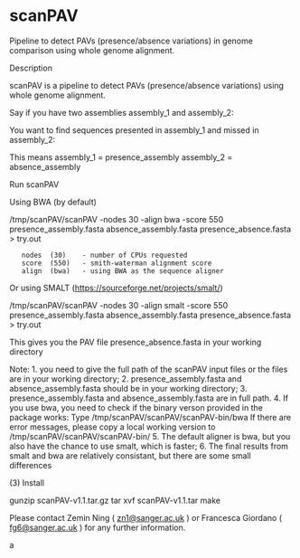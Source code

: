 # scanPAV
Pipeline to detect PAVs (presence/absence variations) in genome comparison using whole genome alignment.

Description

scanPAV is a pipeline to detect PAVs (presence/absence variations) using whole genome alignment. 

Say if you have two assemblies assembly_1 and assembly_2:

You want to find sequences presented in assembly_1 and missed in assembly_2:

This means assembly_1 = presence_assembly
           assembly_2 = absence_assembly

Run scanPAV

Using BWA (by default) 

/tmp/scanPAV/scanPAV -nodes 30 -align bwa -score 550 presence_assembly.fasta absence_assembly.fasta presence_absence.fasta > try.out

       nodes  (30)    - number of CPUs requested
       score  (550)   - smith-waterman alignment score 
       align  (bwa)   - using BWA as the sequence aligner 

Or using SMALT (https://sourceforge.net/projects/smalt/)
 
/tmp/scanPAV/scanPAV -nodes 30 -align smalt -score 550 presence_assembly.fasta absence_assembly.fasta presence_absence.fasta > try.out

This gives you the PAV file presence_absence.fasta in your working directory


Note: 1. you need to give the full path of the scanPAV input files or the files are in your working directory;
      2. presence_assembly.fasta and absence_assembly.fasta should be in your working directory;
      3. presence_assembly.fasta and absence_assembly.fasta are in full path.
      4. If you use bwa, you need to check if the binary verson provided in the package works:
         Type
         /tmp/scanPAV/scanPAV/scanPAV-bin/bwa
         If there are error messages, please copy a local working version to 
         /tmp/scanPAV/scanPAV/scanPAV-bin/
      5. The default aligner is bwa, but you also have the chance to use smalt, which is faster;
      6. The final results from smalt and bwa are relatively consistant, but there are some small differences

(3) Install

gunzip scanPAV-v1.1.tar.gz 
tar xvf scanPAV-v1.1.tar
make 

Please contact Zemin Ning ( zn1@sanger.ac.uk ) or Francesca Giordano ( fg6@sanger.ac.uk ) for any further information. 
 



a
